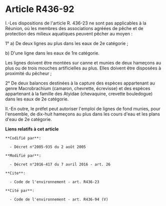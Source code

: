 # Article R436-92

I.-Les dispositions de l'article R. 436-23 ne sont pas applicables à la Réunion, où les membres       des associations
agréées de pêche et de protection des milieux aquatiques peuvent pêcher au moyen : 

1° a) De deux lignes au plus dans les eaux de 2e catégorie ; 

b) D'une ligne dans les eaux de 1re catégorie. 

Les lignes doivent être montées sur canne et munies de deux hameçons au plus ou de trois mouches artificielles au plus. Elles
doivent être disposées à proximité du pêcheur ; 

2° De deux balances destinées à la capture des espèces appartenant au genre Macrobrachium (camaron, chevrette, écrevisse) et
des espèces appartenant à la famille des Atyidae (chevaquine, crevette bouledogue) dans les eaux de 2e catégorie. 

II.-En outre, le préfet peut autoriser l'emploi de lignes de fond munies, pour l'ensemble, de dix-huit hameçons au plus dans
les cours d'eau et les plans d'eau de 2e catégorie.

**Liens relatifs à cet article**

	**Codifié par**:

	  - Décret n°2005-935 du 2 août 2005

	**Modifié par**:

	  - Décret n°2016-417 du 7 avril 2016 - art. 26

	**Cite**:

	  - Code de l'environnement - art. R436-23

	**Cité par**:

	  - Code de l'environnement - art. R436-94 (V)
